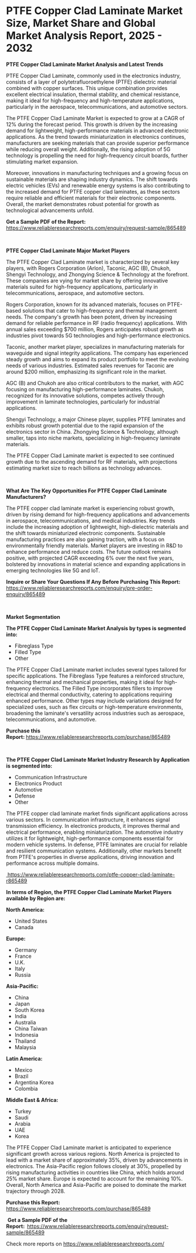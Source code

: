 <p><h1>PTFE Copper Clad Laminate Market Size, Market Share and Global Market Analysis Report, 2025 - 2032</h1></p><p><strong>PTFE Copper Clad Laminate Market Analysis and Latest Trends</strong></p>
<p><p>PTFE Copper Clad Laminate, commonly used in the electronics industry, consists of a layer of polytetrafluoroethylene (PTFE) dielectric material combined with copper surfaces. This unique combination provides excellent electrical insulation, thermal stability, and chemical resistance, making it ideal for high-frequency and high-temperature applications, particularly in the aerospace, telecommunications, and automotive sectors. </p><p>The PTFE Copper Clad Laminate Market is expected to grow at a CAGR of 12% during the forecast period. This growth is driven by the increasing demand for lightweight, high-performance materials in advanced electronic applications. As the trend towards miniaturization in electronics continues, manufacturers are seeking materials that can provide superior performance while reducing overall weight. Additionally, the rising adoption of 5G technology is propelling the need for high-frequency circuit boards, further stimulating market expansion. </p><p>Moreover, innovations in manufacturing techniques and a growing focus on sustainable materials are shaping industry dynamics. The shift towards electric vehicles (EVs) and renewable energy systems is also contributing to the increased demand for PTFE copper clad laminates, as these sectors require reliable and efficient materials for their electronic components. Overall, the market demonstrates robust potential for growth as technological advancements unfold.</p></p>
<p><strong>Get a Sample PDF of the Report:&nbsp;</strong> <a href="https://www.reliableresearchreports.com/enquiry/request-sample/865489?utm_campaign=2183&utm_medium=2&utm_source=Github&utm_content=ia&utm_term=30012025&utm_id=ptfe-copper-clad-laminate">https://www.reliableresearchreports.com/enquiry/request-sample/865489</a></p>
<p>&nbsp;</p>
<p><strong>PTFE Copper Clad Laminate Major Market Players</strong></p>
<p><p>The PTFE Copper Clad Laminate market is characterized by several key players, with Rogers Corporation (Arlon), Taconic, AGC (B), Chukoh, Shengyi Technology, and Zhongying Science & Technology at the forefront. These companies are vying for market share by offering innovative materials suited for high-frequency applications, particularly in telecommunications, aerospace, and automotive sectors.</p><p>Rogers Corporation, known for its advanced materials, focuses on PTFE-based solutions that cater to high-frequency and thermal management needs. The company's growth has been potent, driven by increasing demand for reliable performance in RF (radio frequency) applications. With annual sales exceeding $700 million, Rogers anticipates robust growth as industries pivot towards 5G technologies and high-performance electronics.</p><p>Taconic, another market player, specializes in manufacturing materials for waveguide and signal integrity applications. The company has experienced steady growth and aims to expand its product portfolio to meet the evolving needs of various industries. Estimated sales revenues for Taconic are around $200 million, emphasizing its significant role in the market.</p><p>AGC (B) and Chukoh are also critical contributors to the market, with AGC focusing on manufacturing high-performance laminates. Chukoh, recognized for its innovative solutions, competes actively through improvement in laminate technologies, particularly for industrial applications.</p><p>Shengyi Technology, a major Chinese player, supplies PTFE laminates and exhibits robust growth potential due to the rapid expansion of the electronics sector in China. Zhongying Science & Technology, although smaller, taps into niche markets, specializing in high-frequency laminate materials.</p><p>The PTFE Copper Clad Laminate market is expected to see continued growth due to the ascending demand for RF materials, with projections estimating market size to reach billions as technology advances.</p></p>
<p>&nbsp;</p>
<p><strong>What Are The Key Opportunities For PTFE Copper Clad Laminate Manufacturers?</strong></p>
<p><p>The PTFE copper clad laminate market is experiencing robust growth, driven by rising demand for high-frequency applications and advancements in aerospace, telecommunications, and medical industries. Key trends include the increasing adoption of lightweight, high-dielectric materials and the shift towards miniaturized electronic components. Sustainable manufacturing practices are also gaining traction, with a focus on environmentally friendly materials. Market players are investing in R&D to enhance performance and reduce costs. The future outlook remains positive, with projected CAGR exceeding 6% over the next five years, bolstered by innovations in material science and expanding applications in emerging technologies like 5G and IoT.</p></p>
<p><strong>Inquire or Share Your Questions If Any Before Purchasing This Report:</strong> <a href="https://www.reliableresearchreports.com/enquiry/pre-order-enquiry/865489?utm_campaign=2183&utm_medium=2&utm_source=Github&utm_content=ia&utm_term=30012025&utm_id=ptfe-copper-clad-laminate">https://www.reliableresearchreports.com/enquiry/pre-order-enquiry/865489</a></p>
<p>&nbsp;</p>
<p><strong>Market Segmentation</strong></p>
<p><strong>The PTFE Copper Clad Laminate Market Analysis by types is segmented into:</strong></p>
<p><ul><li>Fibreglass Type</li><li>Filled Type</li><li>Other</li></ul></p>
<p><p>The PTFE Copper Clad Laminate market includes several types tailored for specific applications. The Fibreglass Type features a reinforced structure, enhancing thermal and mechanical properties, making it ideal for high-frequency electronics. The Filled Type incorporates fillers to improve electrical and thermal conductivity, catering to applications requiring enhanced performance. Other types may include variations designed for specialized uses, such as flex circuits or high-temperature environments, broadening the laminate's versatility across industries such as aerospace, telecommunications, and automotive.</p></p>
<p><strong>Purchase this Report:&nbsp;</strong><a href="https://www.reliableresearchreports.com/purchase/865489?utm_campaign=2183&utm_medium=2&utm_source=Github&utm_content=ia&utm_term=30012025&utm_id=ptfe-copper-clad-laminate">https://www.reliableresearchreports.com/purchase/865489</a></p>
<p>&nbsp;</p>
<p><strong>The PTFE Copper Clad Laminate Market Industry Research by Application is segmented into:</strong></p>
<p><ul><li>Communication Infrastructure</li><li>Electronics Product</li><li>Automotive</li><li>Defense</li><li>Other</li></ul></p>
<p><p>The PTFE copper clad laminate market finds significant applications across various sectors. In communication infrastructure, it enhances signal transmission efficiency. In electronics products, it improves thermal and electrical performance, enabling miniaturization. The automotive industry utilizes it for lightweight, high-performance components essential for modern vehicle systems. In defense, PTFE laminates are crucial for reliable and resilient communication systems. Additionally, other markets benefit from PTFE's properties in diverse applications, driving innovation and performance across multiple domains.</p></p>
<p><a href="https://www.reliableresearchreports.com/ptfe-copper-clad-laminate-r865489?utm_campaign=2183&utm_medium=2&utm_source=Github&utm_content=ia&utm_term=30012025&utm_id=ptfe-copper-clad-laminate">&nbsp;https://www.reliableresearchreports.com/ptfe-copper-clad-laminate-r865489</a></p>
<p><strong>In terms of Region, the PTFE Copper Clad Laminate Market Players available by Region are:</strong></p>
<p>
    <p> <strong> North America: </strong>
        <ul>
            <li>United States</li>
            <li>Canada</li>
        </ul>
        </p> 
    <p> <strong> Europe: </strong>
        <ul>
            <li>Germany</li>
            <li>France</li>
            <li>U.K.</li>
            <li>Italy</li>
            <li>Russia</li>
        </ul>
        </p> 
    <p> <strong> Asia-Pacific: </strong>
        <ul>
            <li>China</li>
            <li>Japan</li>
            <li>South Korea</li>
            <li>India</li>
            <li>Australia</li>
            <li>China Taiwan</li>
            <li>Indonesia</li>
            <li>Thailand</li>
            <li>Malaysia</li>
        </ul>
        </p> 
    <p> <strong> Latin America: </strong>
        <ul>
            <li>Mexico</li>
            <li>Brazil</li>
            <li>Argentina Korea</li>
            <li>Colombia</li>
        </ul>
        </p> 
    <p> <strong> Middle East & Africa: </strong>
        <ul>
            <li>Turkey</li>
            <li>Saudi</li>
            <li>Arabia</li>
            <li>UAE</li>
            <li>Korea</li>
        </ul>
    </p>
    </p>
<p><p>The PTFE Copper Clad Laminate market is anticipated to experience significant growth across various regions. North America is projected to lead with a market share of approximately 35%, driven by advancements in electronics. The Asia-Pacific region follows closely at 30%, propelled by rising manufacturing activities in countries like China, which holds around 25% market share. Europe is expected to account for the remaining 10%. Overall, North America and Asia-Pacific are poised to dominate the market trajectory through 2028.</p></p>
<p><strong>Purchase this Report: </strong><a href="https://www.reliableresearchreports.com/purchase/865489?utm_campaign=2183&utm_medium=2&utm_source=Github&utm_content=ia&utm_term=30012025&utm_id=ptfe-copper-clad-laminate">https://www.reliableresearchreports.com/purchase/865489</a></p>
<p>&nbsp;<strong>Get a Sample PDF of the Report:&nbsp;&nbsp;</strong><a href="https://www.reliableresearchreports.com/enquiry/request-sample/865489?utm_campaign=2183&utm_medium=2&utm_source=Github&utm_content=ia&utm_term=30012025&utm_id=ptfe-copper-clad-laminate">https://www.reliableresearchreports.com/enquiry/request-sample/865489</a></p>
<p><strong></strong></p>
<p>Check more reports on <a href="https://www.reliableresearchreports.com/?utm_campaign=2183&utm_medium=2&utm_source=Github&utm_content=ia&utm_term=30012025&utm_id=ptfe-copper-clad-laminate">https://www.reliableresearchreports.com/</a></p>